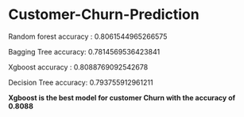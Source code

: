 # Customer-Churn-Prediction

Random forest accuracy : 0.8061544965266575

Bagging Tree accuracy: 0.7814569536423841

Xgboost accuracy : 0.8088769092542678

Decision Tree accuracy:  0.793755912961211

**Xgboost is the best model for customer Churn with the accuracy of 0.8088**
